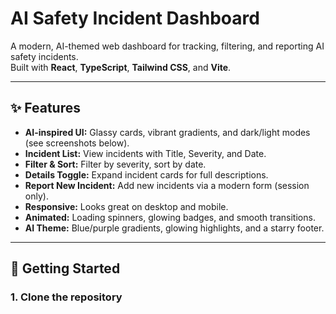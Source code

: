 # AI Safety Incident Dashboard

A modern, AI-themed web dashboard for tracking, filtering, and reporting AI safety incidents.  
Built with **React**, **TypeScript**, **Tailwind CSS**, and **Vite**.

---

## ✨ Features

- **AI-inspired UI:** Glassy cards, vibrant gradients, and dark/light modes (see screenshots below).
- **Incident List:** View incidents with Title, Severity, and Date.
- **Filter & Sort:** Filter by severity, sort by date.
- **Details Toggle:** Expand incident cards for full descriptions.
- **Report New Incident:** Add new incidents via a modern form (session only).
- **Responsive:** Looks great on desktop and mobile.
- **Animated:** Loading spinners, glowing badges, and smooth transitions.
- **AI Theme:** Blue/purple gradients, glowing highlights, and a starry footer.

---

## 🚀 Getting Started

### 1. Clone the repository

